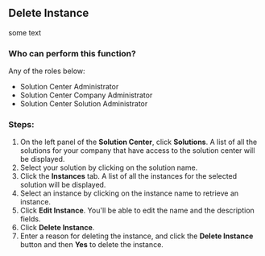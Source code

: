 ## Delete Instance
some text
### Who can perform this function?
Any of the roles below:
* Solution Center Administrator
* Solution Center Company Administrator
* Solution Center Solution Administrator

### Steps:
1. On the left panel of the **Solution Center**, click **Solutions**. A list of all the solutions for your company that have access to the solution center will be displayed.
2. Select your solution by clicking on the solution name.
3. Click the **Instances** tab. A list of all the instances for the selected solution will be displayed.
4. Select an instance by clicking on the instance name to retrieve an instance.
5. Click **Edit Instance**. You'll be able to edit the name and the description fields.
6. Click **Delete Instance**.
7. Enter a reason for deleting the instance, and click the **Delete Instance** button and then **Yes** to delete the instance.
